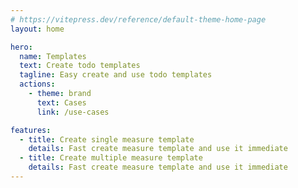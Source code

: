 ```yaml
---
# https://vitepress.dev/reference/default-theme-home-page
layout: home

hero:
  name: Templates
  text: Create todo templates
  tagline: Easy create and use todo templates
  actions:
    - theme: brand
      text: Cases
      link: /use-cases

features:
  - title: Create single measure template
    details: Fast create measure template and use it immediate
  - title: Create multiple measure template
    details: Fast create measure template and use it immediate
---
```

